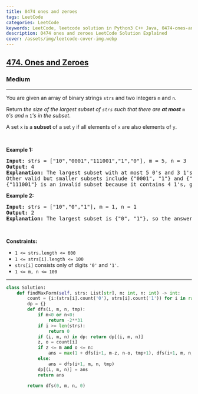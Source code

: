 ```yaml
---
title: 0474 ones and zeroes
tags: LeetCode
categories: LeetCode
keywords: LeetCode, leetcode solution in Python3 C++ Java, 0474-ones-and-zeroes solution
description: 0474 ones and zeroes LeetCode Solution Explained
cover: /assets/img/leetcode-cover-img.webp
---
```



<h2><a href="https://leetcode.com/problems/ones-and-zeroes/">474. Ones and Zeroes</a></h2><h3>Medium</h3><hr><div><p>You are given an array of binary strings <code>strs</code> and two integers <code>m</code> and <code>n</code>.</p>

<p>Return <em>the size of the largest subset of <code>strs</code> such that there are <strong>at most</strong> </em><code>m</code><em> </em><code>0</code><em>'s and </em><code>n</code><em> </em><code>1</code><em>'s in the subset</em>.</p>

<p>A set <code>x</code> is a <strong>subset</strong> of a set <code>y</code> if all elements of <code>x</code> are also elements of <code>y</code>.</p>

<p>&nbsp;</p>
<p><strong class="example">Example 1:</strong></p>

<pre><strong>Input:</strong> strs = ["10","0001","111001","1","0"], m = 5, n = 3
<strong>Output:</strong> 4
<strong>Explanation:</strong> The largest subset with at most 5 0's and 3 1's is {"10", "0001", "1", "0"}, so the answer is 4.
Other valid but smaller subsets include {"0001", "1"} and {"10", "1", "0"}.
{"111001"} is an invalid subset because it contains 4 1's, greater than the maximum of 3.
</pre>

<p><strong class="example">Example 2:</strong></p>

<pre><strong>Input:</strong> strs = ["10","0","1"], m = 1, n = 1
<strong>Output:</strong> 2
<b>Explanation:</b> The largest subset is {"0", "1"}, so the answer is 2.
</pre>

<p>&nbsp;</p>
<p><strong>Constraints:</strong></p>

<ul>
	<li><code>1 &lt;= strs.length &lt;= 600</code></li>
	<li><code>1 &lt;= strs[i].length &lt;= 100</code></li>
	<li><code>strs[i]</code> consists only of digits <code>'0'</code> and <code>'1'</code>.</li>
	<li><code>1 &lt;= m, n &lt;= 100</code></li>
</ul>
</div>

---




```python
class Solution:
    def findMaxForm(self, strs: List[str], m: int, n: int) -> int:
        count = {i:(strs[i].count('0'), strs[i].count('1')) for i in range(len(strs))}
        dp = {}
        def dfs(i, m, n, tmp):
            if m<0 or n<0: 
                return -2**31
            if i >= len(strs):
                return 0
            if (i, m, n) in dp: return dp[(i, m, n)]
            z, o = count[i]
            if z <= m and o <= n:
                ans = max(1 + dfs(i+1, m-z, n-o, tmp+1), dfs(i+1, m, n, tmp))
            else:
                ans = dfs(i+1, m, n, tmp)
            dp[(i, m, n)] = ans
            return ans
        
        return dfs(0, m, n, 0)
```
